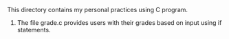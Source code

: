 This directory contains my personal practices using C program.
1. The file grade.c provides users with their grades based on input using if statements.

